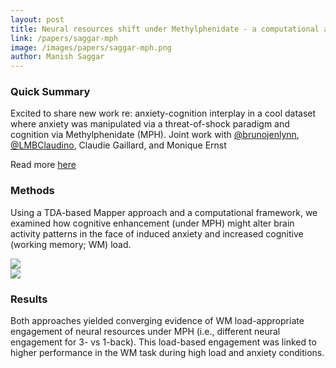```yaml
---
layout: post
title: Neural resources shift under Methylphenidate - a computational approach to examine anxiety-cognition interplay
link: /papers/saggar-mph
image: /images/papers/saggar-mph.png
author: Manish Saggar
---
```


### Quick Summary
Excited to share new work re: anxiety-cognition interplay in a cool dataset where anxiety was manipulated via a threat-of-shock paradigm and cognition via Methylphenidate (MPH). Joint work with [@brunojenlynn](https://twitter.com/brunojenlynn), [@LMBClaudino](https://twitter.com/LMBClaudino), Claudie Gaillard, and Monique Ernst

Read more [here](https://www.biorxiv.org/content/10.1101/2022.04.21.489066v1)

### Methods
Using a TDA-based Mapper approach and a computational framework, we examined how cognitive enhancement (under MPH) might alter brain activity patterns in the face of induced anxiety and increased cognitive (working memory; WM) load.

 <div class="col-md-12">
     <img src="https://pbs.twimg.com/media/FRJhkd7VEAAO-Rh?format=jpg&name=4096x4096">
 </div>

 <div class="col-md-12">
     <img src="https://pbs.twimg.com/media/FRJhreYVEAEQB8m?format=jpg&name=4096x4096">
 </div>


### Results
Both approaches yielded converging evidence of WM load-appropriate engagement of neural resources under MPH (i.e., different neural engagement for 3- vs 1-back). This load-based engagement was linked to higher performance in the WM task during high load and anxiety conditions.
